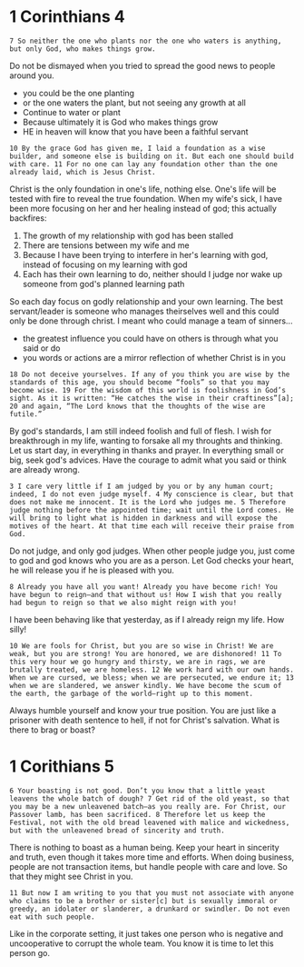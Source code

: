 # 1 Corinthians 4
`
7 So neither the one who plants nor the one who waters is anything, but only God, who makes things grow.
`

Do not be dismayed when you tried to spread the good news to people around you.
- you could be the one planting
- or the one waters the plant, but not seeing any growth at all
- Continue to water or plant
- Because ultimately it is God who makes things grow
- HE in heaven will know that you have been a faithful servant

`
10 By the grace God has given me, I laid a foundation as a wise builder, and someone else is building on it. But each one should build with care. 11 For no one can lay any foundation other than the one already laid, which is Jesus Christ.
`

Christ is the only foundation in one's life, nothing else.
One's life will be tested with fire to reveal the true foundation.
When my wife's sick, I have been more focusing on her and her healing instead of god; this actually backfires:
1. The growth of my relationship with god has been stalled
2. There are tensions between my wife and me
3. Because I have been trying to interfere in her's learning with god, instead of focusing on my learning with god
4. Each has their own learning to do, neither should I judge nor wake up someone from god's planned learning path

So each day focus on godly relationship and your own learning.
The best servant/leader is someone who manages theirselves well and this could only be done through christ. I meant who could manage a team of sinners...
- the greatest influence you could have on others is through what you said or do
- you words or actions are a mirror reflection of whether Christ is in you

`
18 Do not deceive yourselves. If any of you think you are wise by the standards of this age, you should become “fools” so that you may become wise. 19 For the wisdom of this world is foolishness in God’s sight. As it is written: “He catches the wise in their craftiness”[a]; 20 and again, “The Lord knows that the thoughts of the wise are futile.”
`

By god's standards, I am still indeed foolish and full of flesh.
I wish for breakthrough in my life, wanting to forsake all my throughts and thinking.
Let us start day, in everything in thanks and prayer. In everything small or big, seek god's advices.
Have the courage to admit what you said or think are already wrong.

`
3 I care very little if I am judged by you or by any human court; indeed, I do not even judge myself. 4 My conscience is clear, but that does not make me innocent. It is the Lord who judges me. 5 Therefore judge nothing before the appointed time; wait until the Lord comes. He will bring to light what is hidden in darkness and will expose the motives of the heart. At that time each will receive their praise from God.
`

Do not judge, and only god judges.
When other people judge you, just come to god and god knows who you are as a person.
Let God checks your heart, he will release you if he is pleased with you.

`
8 Already you have all you want! Already you have become rich! You have begun to reign—and that without us! How I wish that you really had begun to reign so that we also might reign with you! 
`

I have been behaving like that yesterday, as if I already reign my life. How silly!

`
 10 We are fools for Christ, but you are so wise in Christ! We are weak, but you are strong! You are honored, we are dishonored! 11 To this very hour we go hungry and thirsty, we are in rags, we are brutally treated, we are homeless. 12 We work hard with our own hands. When we are cursed, we bless; when we are persecuted, we endure it; 13 when we are slandered, we answer kindly. We have become the scum of the earth, the garbage of the world—right up to this moment.
`

Always humble yourself and know your true position.
You are just like a prisoner with death sentence to hell, if not for Christ's salvation.
What is there to brag or boast?

# 1 Corithians 5
`6 Your boasting is not good. Don’t you know that a little yeast leavens the whole batch of dough? 7 Get rid of the old yeast, so that you may be a new unleavened batch—as you really are. For Christ, our Passover lamb, has been sacrificed. 8 Therefore let us keep the Festival, not with the old bread leavened with malice and wickedness, but with the unleavened bread of sincerity and truth.`

There is nothing to boast as a human being. Keep your heart in sincerity and truth, even though it takes more time and efforts. When doing business, people are not transaction items, but handle people with care and love. So that they might see Christ in you.

`11 But now I am writing to you that you must not associate with anyone who claims to be a brother or sister[c] but is sexually immoral or greedy, an idolater or slanderer, a drunkard or swindler. Do not even eat with such people.`

Like in the corporate setting, it just takes one person who is negative and uncooperative to corrupt the whole team. You know it is time to let this person go.
